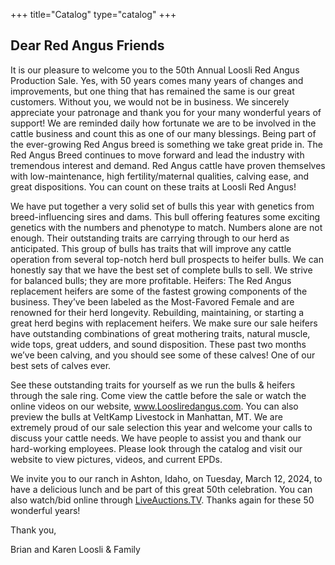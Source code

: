 +++
title="Catalog"
type="catalog"
+++
## Dear Red Angus Friends

It is our pleasure to welcome you to the 50th Annual Loosli Red Angus Production Sale. Yes, with 50 years comes many years of changes and improvements, but one thing that has remained the same is our great customers. Without you, we would not be in business. We sincerely appreciate your patronage and thank you for your many wonderful years of support! We are reminded daily how fortunate we are to be involved in the cattle business and count this as one of our many blessings. Being part of the ever-growing Red Angus breed is something we take great pride in. The Red Angus Breed continues to move forward and lead the industry with tremendous interest and demand. Red Angus cattle have proven themselves with low-maintenance, high fertility/maternal qualities, calving ease, and great dispositions. You can count on these traits at Loosli Red Angus!     

We have put together a very solid set of bulls this year with genetics from breed-influencing sires and dams. This bull offering features some exciting genetics with the numbers and phenotype to match. Numbers alone are not enough. Their outstanding traits are carrying through to our herd as anticipated. This group of bulls has traits that will improve any cattle operation from several top-notch herd bull prospects to heifer bulls. We can honestly say that we have the best set of complete bulls to sell.  We strive for balanced bulls; they are more profitable. Heifers: The Red Angus replacement heifers are some of the fastest growing components of the business. They’ve been labeled as the Most-Favored Female and are renowned for their herd longevity. Rebuilding, maintaining, or starting a great herd begins with replacement heifers. We make sure our sale heifers have outstanding combinations of great mothering traits, natural muscle, wide tops, great udders, and sound disposition. These past two months we’ve been calving, and you should see some of these calves!  One of our best sets of calves ever.

See these outstanding traits for yourself as we run the bulls & heifers through the sale ring. Come view the cattle before the sale or watch the online videos on our website, www.Loosliredangus.com. You can also preview the bulls at VeltKamp Livestock in Manhattan, MT. We are extremely proud of our sale selection this year and welcome your calls to discuss your cattle needs. We have people to assist you and thank our hard-working employees. Please look through the catalog and visit our website to view pictures, videos, and current EPDs. 

We invite you to our ranch in Ashton, Idaho, on Tuesday, March 12, 2024, to have a delicious lunch and be part of this great 50th celebration. You can also watch/bid online through [LiveAuctions.TV](https://liveauctions.tv/auction/3632/detail). Thanks again for these 50 wonderful years!

Thank you,

Brian and Karen Loosli & Family


